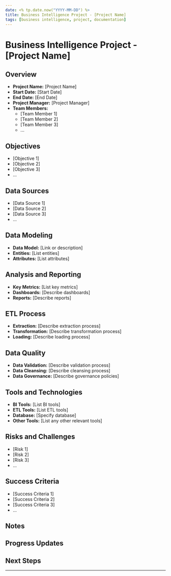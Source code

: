 ```yaml
---
date: <% tp.date.now("YYYY-MM-DD") %>
title: Business Intelligence Project - [Project Name]
tags: [business intelligence, project, documentation]
---
```


# Business Intelligence Project - [Project Name]

## Overview
- **Project Name:** [Project Name]
- **Start Date:** [Start Date]
- **End Date:** [End Date]
- **Project Manager:** [Project Manager]
- **Team Members:**
  - [Team Member 1]
  - [Team Member 2]
  - [Team Member 3]
  - ...

## Objectives
- [Objective 1]
- [Objective 2]
- [Objective 3]
- ...

## Data Sources
- [Data Source 1]
- [Data Source 2]
- [Data Source 3]
- ...

## Data Modeling
- **Data Model:** [Link or description]
- **Entities:** [List entities]
- **Attributes:** [List attributes]

## Analysis and Reporting
- **Key Metrics:** [List key metrics]
- **Dashboards:** [Describe dashboards]
- **Reports:** [Describe reports]

## ETL Process
- **Extraction:** [Describe extraction process]
- **Transformation:** [Describe transformation process]
- **Loading:** [Describe loading process]

## Data Quality
- **Data Validation:** [Describe validation process]
- **Data Cleansing:** [Describe cleansing process]
- **Data Governance:** [Describe governance policies]

## Tools and Technologies
- **BI Tools:** [List BI tools]
- **ETL Tools:** [List ETL tools]
- **Database:** [Specify database]
- **Other Tools:** [List any other relevant tools]

## Risks and Challenges
- [Risk 1]
- [Risk 2]
- [Risk 3]
- ...

## Success Criteria
- [Success Criteria 1]
- [Success Criteria 2]
- [Success Criteria 3]
- ...

## Notes

## Progress Updates

## Next Steps

---